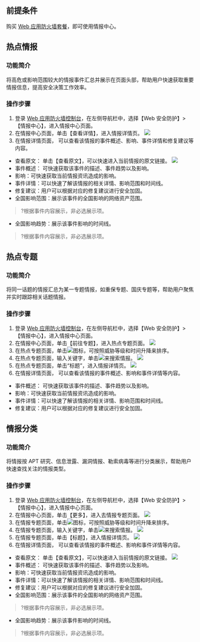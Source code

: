 ## 前提条件
购买 [ Web 应用防火墙套餐](https://buy.cloud.tencent.com/buy/waf)，即可使用情报中心。



## 热点情报
### 功能简介
将高危或影响范围较大的情报事件汇总并展示在页面头部，帮助用户快速获取重要情报信息，提高安全决策工作效率。

### 操作步骤
1. 登录 [Web 应用防火墙控制台](https://console.cloud.tencent.com/guanjia/tea-instance)，在左侧导航栏中，选择【Web 安全防护】>【情报中心】，进入情报中心页面。
2. 在情报中心页面，单击【查看详情】，进入情报详情页。
 ![](https://main.qcloudimg.com/raw/35e2c48897abaf9021d41981fcff11cc.png)
3. 在情报详情页面， 可以查看该情报的事件概述、影响、事件详情和修复建议等内容。
 - 查看原文： 单击【查看原文】，可以快速进入当前情报的原文链接。
 ![](https://main.qcloudimg.com/raw/a1f3224076a134ee132747e3ca5441f9.png)
 - 事件概述： 可快速获取该事件的描述、事件趋势以及影响。
 - 影响：可快速获取当前情报资讯造成的影响。
 - 事件详情：可以快速了解该情报的相关详情、影响范围和时间线。
 - 修复建议：用户可以根据对应的修复建议进行安全加固。
 - 全国影响范围：展示该事件的全国影响的网络资产范围。
 >?根据事件内容展示，非必选展示项。
 - 全国影响趋势：展示该事件影响的时间线。
 >?根据事件内容展示，非必选展示项。

## 热点专题
### 功能简介
将同一话题的情报汇总为某一专题情报，如重保专题、国庆专题等，帮助用户聚焦并实时跟踪相关话题情报。

### 操作步骤
1. 登录 [Web 应用防火墙控制台](https://console.cloud.tencent.com/guanjia/tea-instance)，在左侧导航栏中，选择【Web 安全防护】>【情报中心】，进入情报中心页面。
2. 在情报中心页面，单击【前往专题】，进入热点专题页面。
![](https://main.qcloudimg.com/raw/2c8968f112d5528d13b303fb17ef3d80.png)
3. 在热点专题页面，单击![](https://main.qcloudimg.com/raw/223f45415563c2938afcaf2c1416d7c6.png)图标，可按照威胁等级和时间升降来排序。
4. 在热点专题页面，输入关键字，单击![](https://main.qcloudimg.com/raw/75c9e8a002127208545ca7c8feca5a1e.png)来搜索情报。
![](https://main.qcloudimg.com/raw/e9208e1b431181e7adb07ddc12346006.png)
5. 在热点专题页面，单击“标题”，进入情报详情页。
![](https://main.qcloudimg.com/raw/c770218c90b6fbacea9cc00040b6d365.png)
6. 在情报详情页面， 可以查看该情报的事件概述、影响和事件详情等内容。
 - 事件概述： 可快速获取该事件的描述、事件趋势以及影响。
 - 影响：可快速获取当前情报资讯造成的影响。
 - 事件详情：可以快速了解该情报的相关详情、影响范围和时间线。
 - 修复建议：用户可以根据对应的修复建议进行安全加固。


## 情报分类
### 功能简介
将情报按 APT 研究、信息泄露、漏洞情报、勒索病毒等进行分类展示，帮助用户快速查找关注的情报类型。

### 操作步骤
1. 登录 [Web 应用防火墙控制台](https://console.cloud.tencent.com/guanjia/tea-instance)，在左侧导航栏中，选择【Web 安全防护】>【情报中心】，进入情报中心页面。
2. 在情报中心页面，单击【更多】，进入去情报专题页面。
![](https://main.qcloudimg.com/raw/622b752de540c71ba733cbcf1f755e8b.png)
3. 在情报专题页面，单击![](https://main.qcloudimg.com/raw/223f45415563c2938afcaf2c1416d7c6.png)图标，可按照威胁等级和时间升降来排序。
4. 在情报专题页面，输入关键字，单击![](https://main.qcloudimg.com/raw/75c9e8a002127208545ca7c8feca5a1e.png)来搜索情报。
![](https://main.qcloudimg.com/raw/e9208e1b431181e7adb07ddc12346006.png)
5. 在情报专题页面，单击【标题】，进入情报详情页。
![](https://main.qcloudimg.com/raw/793c74a79075bcb7de32a3c4bb6f651d.png)
6. 在情报详情页面， 可以查看该情报的事件概述、影响和事件详情等内容。
  - 查看原文： 单击【查看原文】，可以快速进入当前情报的原文链接。
 ![](https://main.qcloudimg.com/raw/a1f3224076a134ee132747e3ca5441f9.png)
 - 事件概述： 可快速获取该事件的描述、事件趋势以及影响。
 - 影响：可快速获取当前情报资讯造成的影响。
 - 事件详情：可以快速了解该情报的相关详情、影响范围和时间线。
 - 修复建议：用户可以根据对应的修复建议进行安全加固。
 - 全国影响范围：展示该事件的全国影响的网络资产范围。
 >?根据事件内容展示，非必选展示项。
 - 全国影响趋势：展示该事件影响的时间线。
>?根据事件内容展示，非必选展示项。
